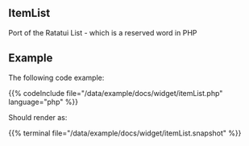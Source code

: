 ## ItemList

Port of the Ratatui List - which is a reserved word in PHP
## Example
The following code example:

{{% codeInclude file="/data/example/docs/widget/itemList.php" language="php" %}}

Should render as:

{{% terminal file="/data/example/docs/widget/itemList.snapshot" %}}